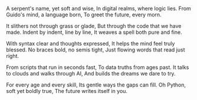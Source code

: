 A serpent's name, yet soft and wise,
In digital realms, where logic lies.
From Guido's mind, a language born,
To greet the future, every morn.

It slithers not through grass or glade,
But through the code that we have made.
Indent by indent, line by line,
It weaves a spell both pure and fine.

With syntax clear and thoughts expressed,
It helps the mind feel truly blessed.
No braces bold, no semis tight,
Just flowing words that read just right.

From scripts that run in seconds fast,
To data truths from ages past.
It talks to clouds and walks through AI,
And builds the dreams we dare to try.

For every age and every skill,
Its gentle ways the gaps can fill.
Oh Python, soft yet boldly true,
The future writes itself in you.
